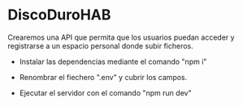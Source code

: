 # DiscoDuroHAB

Crearemos una API que permita que los usuarios puedan acceder y registrarse a un espacio personal donde subir ficheros. 


- Instalar las dependencias mediante el comando "npm i" 
  
- Renombrar el fiechero ".env" y cubrir los campos. 
  
- Ejecutar el servidor con el comando "npm run dev"